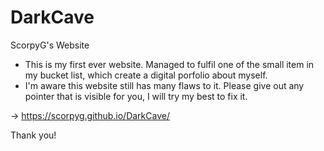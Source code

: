 # DarkCave
ScorpyG's Website

- This is my first ever website. Managed to fulfil one of the small item in my bucket list, which create a digital porfolio about myself. 
- I'm aware this website still has many flaws to it. Please give out any pointer that is visible for you, I will try my best to fix it. 

-> https://scorpyg.github.io/DarkCave/

Thank you! 
